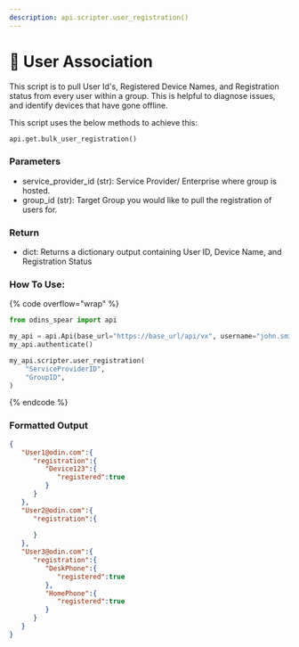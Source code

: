 ```yaml
---
description: api.scripter.user_registration()
---
```


# 🔗 User Association

This script is to pull User Id's, Registered Device Names, and Registration status from every user within a group. This is helpful to diagnose issues, and identify devices that have gone offline.

This script uses the below methods to achieve this:

```python
api.get.bulk_user_registration()
```

### Parameters&#x20;

* service\_provider\_id (str): Service Provider/ Enterprise where group is hosted.&#x20;
* group\_id (str): Target Group you would like to pull the registration of users for.&#x20;

### Return

* dict: Returns a dictionary output containing User ID, Device Name, and Registration Status&#x20;

### How To Use:

{% code overflow="wrap" %}
```python
from odins_spear import api

my_api = api.Api(base_url="https://base_url/api/vx", username="john.smith", password="ODIN_INSTANCE_1")
my_api.authenticate()

my_api.scripter.user_registration(
    "ServiceProviderID", 
    "GroupID", 
)
```
{% endcode %}

### Formatted Output

```json
{
   "User1@odin.com":{
      "registration":{
         "Device123":{
            "registered":true
         }
      }
   },
   "User2@odin.com":{
      "registration":{
         
      }
   },
   "User3@odin.com":{
      "registration":{
         "DeskPhone":{
            "registered":true
         },
         "HomePhone":{
            "registered":true
         }
      }
   }
}
```
